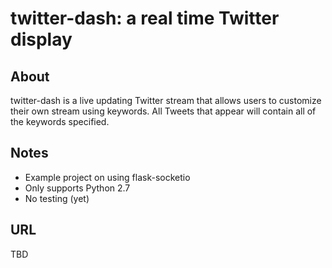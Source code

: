 twitter-dash: a real time Twitter display
=================

About
-----
twitter-dash is a live updating Twitter stream that allows users to customize
their own stream using keywords. All Tweets that appear will contain all of the
keywords specified.

Notes
-----
- Example project on using flask-socketio
- Only supports Python 2.7
- No testing (yet)

URL
---
TBD
